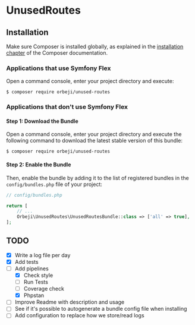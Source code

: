 # UnusedRoutes

## Installation

Make sure Composer is installed globally, as explained in the
[installation chapter](https://getcomposer.org/doc/00-intro.md)
of the Composer documentation.

### Applications that use Symfony Flex

Open a command console, enter your project directory and execute:

```console
$ composer require orbeji/unused-routes
```

### Applications that don't use Symfony Flex

#### Step 1: Download the Bundle

Open a command console, enter your project directory and execute the
following command to download the latest stable version of this bundle:

```console
$ composer require orbeji/unused-routes
```

#### Step 2: Enable the Bundle

Then, enable the bundle by adding it to the list of registered bundles
in the `config/bundles.php` file of your project:

```php
// config/bundles.php

return [
    // ...
    Orbeji\UnusedRoutes\UnusedRoutesBundle::class => ['all' => true],
];
```

## TODO 
- [x] Write a log file per day
- [x] Add tests
- [ ] Add pipelines
  - [x] Check style
  - [ ] Run Tests
  - [ ] Coverage check
  - [x] Phpstan
- [ ] Improve Readme with description and usage
- [ ] See if it's possible to autogenerate a bundle config file when installing
- [ ] Add configuration to replace how we store/read logs
